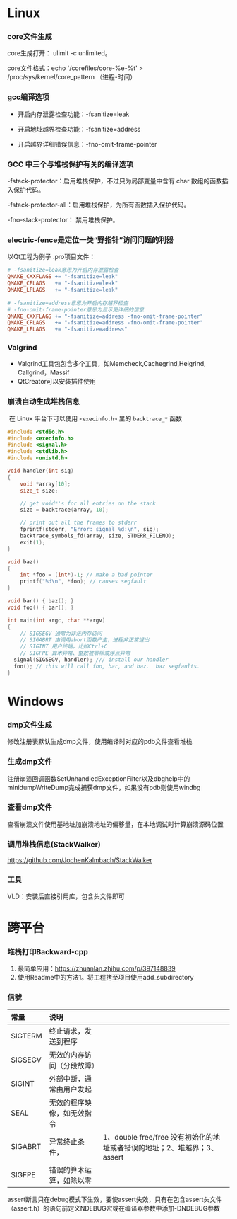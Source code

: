 # Linux

### core文件生成

core生成打开： ulimit -c unlimited。

core文件格式：echo '/corefiles/core-%e-%t' > /proc/sys/kernel/core_pattern （进程-时间）

### gcc编译选项

- 开启内存泄露检查功能：-fsanitize=leak

- 开启地址越界检查功能：-fsanitize=address

- 开启越界详细错误信息：-fno-omit-frame-pointer

### GCC 中三个与堆栈保护有关的编译选项

  -fstack-protector：启用堆栈保护，不过只为局部变量中含有 char 数组的函数插入保护代码。

  -fstack-protector-all：启用堆栈保护，为所有函数插入保护代码。

  -fno-stack-protector： 禁用堆栈保护。

### electric-fence是定位一类“野指针”访问问题的利器

以Qt工程为例子 .pro项目文件：

```Makefile
# -fsanitize=leak意思为开启内存泄露检查
QMAKE_CXXFLAGS += "-fsanitize=leak"
QMAKE_CFLAGS   += "-fsanitize=leak"
QMAKE_LFLAGS   += "-fsanitize=leak"
 
# -fsanitize=address意思为开启内存越界检查
# -fno-omit-frame-pointer意思为显示更详细的信息
QMAKE_CXXFLAGS += "-fsanitize=address -fno-omit-frame-pointer"
QMAKE_CFLAGS   += "-fsanitize=address -fno-omit-frame-pointer"
QMAKE_LFLAGS   += "-fsanitize=address"
```



### Valgrind

- Valgrind工具包包含多个工具，如Memcheck,Cachegrind,Helgrind, Callgrind，Massif
- QtCreator可以安装插件使用

### 崩溃自动生成堆栈信息

​    在 Linux 平台下可以使用 `<execinfo.h>` 里的 `backtrace_*` 函数

```Cpp
#include <stdio.h>
#include <execinfo.h>
#include <signal.h>
#include <stdlib.h>
#include <unistd.h>

void handler(int sig)
{
    void *array[10];
    size_t size;

    // get void*'s for all entries on the stack
    size = backtrace(array, 10);

    // print out all the frames to stderr
    fprintf(stderr, "Error: signal %d:\n", sig);
    backtrace_symbols_fd(array, size, STDERR_FILENO);
    exit(1);
}

void baz()
{
    int *foo = (int*)-1; // make a bad pointer
    printf("%d\n", *foo); // causes segfault
}

void bar() { baz(); }
void foo() { bar(); }

int main(int argc, char **argv)
{
    // SIGSEGV 通常为非法内存访问
    // SIGABRT 由调用abort函数产生，进程非正常退出
    // SIGINT 用户终端，比如Ctrl+C
    // SIGFPE 算术异常、整数被零除或浮点异常
  signal(SIGSEGV, handler); /// install our handler
  foo(); // this will call foo, bar, and baz.  baz segfaults.
}
```



# Windows

### dmp文件生成

修改注册表默认生成dmp文件，使用编译时对应的pdb文件查看堆栈

### 生成dmp文件

注册崩溃回调函数SetUnhandledExceptionFilter以及dbghelp中的minidumpWriteDump完成捕获dmp文件，如果没有pdb则使用windbg

### 查看dmp文件

查看崩溃文件使用基地址加崩溃地址的偏移量，在本地调试时计算崩溃源码位置

### 调用堆栈信息(StackWalker)

https://github.com/JochenKalmbach/StackWalker



### 工具

VLD：安装后直接引用库，包含头文件即可

# 跨平台

### 堆栈打印Backward-cpp

1. 最简单应用：https://zhuanlan.zhihu.com/p/397148839
2. 使用Readme中的方法1。将工程拷至项目使用add_subdirectory



### 信號

| 常量    | 说明                       |                                                              |
| :------ | :------------------------- | ------------------------------------------------------------ |
| SIGTERM | 终止请求，发送到程序       |                                                              |
| SIGSEGV | 无效的内存访问（分段故障） |                                                              |
| SIGINT  | 外部中断，通常由用户发起   |                                                              |
| SEAL    | 无效的程序映像，如无效指令 |                                                              |
| SIGABRT | 异常终止条件，             | 1、double free/free 没有初始化的地址或者错误的地址；2、堆越界；3、assert |
| SIGFPE  | 错误的算术运算，如除以零   |                                                              |



assert断言只在debug模式下生效，要使assert失效，只有在包含assert头文件（assert.h）的语句前定义NDEBUG宏或在编译器参数中添加-DNDEBUG参数

